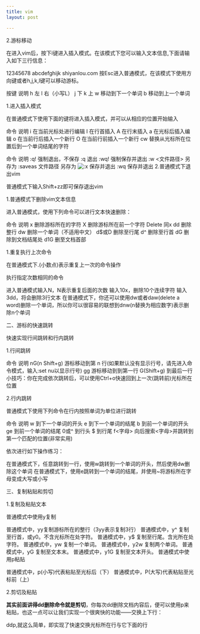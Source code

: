 ```yaml
---
title: vim
layout: post

---
```

2.游标移动

在进入vim后，按下i键进入插入模式。在该模式下您可以输入文本信息,下面请输入如下三行信息：

12345678
abcdefghijk
shiyanlou.com
按Esc进入普通模式，在该模式下使用方向键或者h,j,k,l键可以移动游标。

按键 说明
h 左
l 右（小写L）
j 下
k 上
w 移动到下一个单词
b 移动到上一个单词

1.进入插入模式

在普通模式下使用下面的键将进入插入模式，并可以从相应的位置开始输入

命令 说明
i 在当前光标处进行编辑
I 在行首插入
A 在行末插入
a 在光标后插入编辑
o 在当前行后插入一个新行
O 在当前行前插入一个新行
cw 替换从光标所在位置后到一个单词结尾的字符

命令 说明
:q! 强制退出，不保存
:q 退出
:wq! 强制保存并退出
:w <文件路径> 另存为
:saveas 文件路径 另存为
<img src="http://w-zh.ml/wp-includes/images/smilies/icon_mad.gif" alt=":x" class="wp-smiley" /> 保存并退出
:wq 保存并退出
2.普通模式下退出vim

普通模式下输入Shift+zz即可保存退出vim

1.普通模式下删除vim文本信息

进入普通模式，使用下列命令可以进行文本快速删除：

命令 说明
x 删除游标所在的字符
X 删除游标所在前一个字符
Delete 同x
dd 删除整行
dw 删除一个单词（不适用中文）
d$或D 删除至行尾
d^ 删除至行首
dG 删除到文档结尾处
d1G 删至文档首部

1.重复执行上次命令

在普通模式下.(小数点)表示重复上一次的命令操作

执行指定次数相同的命令

进入普通模式输入N<command>，N表示重复后面的次数
输入10x，删除10个连续字符
输入3dd，将会删除3行文本
在普通模式下，你还可以使用dw或者daw(delete a word)删除一个单词，所以你可以很容易的联想到dnw(n替换为相应数字)表示删除n个单词

二、游标的快速跳转

快速实现行间跳转和行内跳转

1.行间跳转

命令 说明
nG(n Shift+g) 游标移动到第 n 行(如果默认没有显示行号，请先进入命令模式，输入:set nu以显示行号)
gg 游标移动到到第一行
G(Shift+g) 到最后一行
小技巧：你在完成依次跳转后，可以使用Ctrl+o快速回到上一次(跳转前)光标所在位置

2.行内跳转

普通模式下使用下列命令在行内按照单词为单位进行跳转

命令 说明
w 到下一个单词的开头
e 到下一个单词的结尾
b 到前一个单词的开头
ge 到前一个单词的结尾
0或^ 到行头
$ 到行尾
f<字母> 向后搜索<字母>并跳转到第一个匹配的位置(非常实用)

依次进行如下操作练习：

在普通模式下，任意跳转到一行，使用w跳转到一个单词的开头，然后使用dw删除这个单词
在普通模式下，使用e跳转到一个单词的结尾，并使用~将游标所在字母变成大写或小写

三、复制粘贴和剪切

1.复制及粘贴文本

普通模式中使用y复制

普通模式中，yy复制游标所在的整行（3yy表示复制3行）
普通模式中，y^ 复制至行首，或y0。不含光标所在处字符。
普通模式中，y$ 复制至行尾。含光所在处字符。
普通模式中，yw 复制一个单词。
普通模式中，y2w 复制两个单词。
普通模式中，yG 复制至文本末。
普通模式中，y1G 复制至文本开头。
普通模式中使用p粘贴

普通模式中，p(小写)代表粘贴至光标后（下）
普通模式中，P(大写)代表粘贴至光标前（上）

2.剪切及粘贴

**其实前面讲得dd删除命令就是剪切**，你每次dd删除文档内容后，便可以使用p来粘贴，也这一点可以让我们实现一个很爽快的功能——交换上下行：

ddp,就这么简单，即实现了快速交换光标所在行与它下面的行

